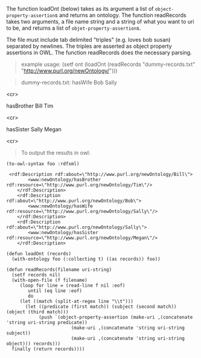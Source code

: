 The function loadOnt (below) takes as its argument a list of `object-property-assertion`s and returns an ontology.
The function readRecords takes two arguments, a file name string and a string of what you want to uri to be, and returns a list of `objet-property-assertion`s.

The file must include tab delimited "triples" (e.g. loves bob susan) separated by newlines.
The triples are asserted as object property assertions in OWL. The function readRecords does the necessary parsing.

> example usage:
> (setf ont (loadOnt (readRecords "dummy-records.txt" "http://www.purl.org/newOntology/")))

> dummy-records.txt:
hasWife	Bob	Sally 

&lt;cr&gt;


hasBrother	Bill	Tim 

&lt;cr&gt;


hasSister	Sally	Megan 

&lt;cr&gt;



> To output the results in owl:

`(to-owl-syntax foo :rdfxml)`
```
 <rdf:Description rdf:about=\"http://www.purl.org/newOntology/Bill\">
        <www:newOntology/hasBrother rdf:resource=\"http://www.purl.org/newOntology/Tim\"/>
    </rdf:Description>
    <rdf:Description rdf:about=\"http://www.purl.org/newOntology/Bob\">
        <www:newOntology/hasWife rdf:resource=\"http://www.purl.org/newOntology/Sally\"/>
    </rdf:Description>
    <rdf:Description rdf:about=\"http://www.purl.org/newOntology/Sally\">
        <www:newOntology/hasSister rdf:resource=\"http://www.purl.org/newOntology/Megan\"/>
    </rdf:Description>
```
```
(defun loadOnt (records)
  (with-ontology foo (:collecting t) ((as records)) foo))
 
(defun readRecords(filename uri-string)
  (setf records nil)
  (with-open-file (f filename)
     (loop for line = (read-line f nil :eof)
        until (eq line :eof)
        do
	 (let ((match (split-at-regex line "\\t")))
	   (let ((predicate (first match)) (subject (second match)) (object (third match)))
		    (push `(object-property-assertion (make-uri ,(concatenate 'string uri-string predicate))
					    (make-uri ,(concatenate 'string uri-string subject))
					    (make-uri ,(concatenate 'string uri-string object))) records)))
  finally (return records))))
```